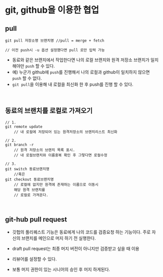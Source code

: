 # git, github을 이용한 협업

## pull

```
git pull 저장소명 브랜치명 //pull = merge + fetch

// 이전 push시 -u 옵션 설정했다면 pull 로만 입력 가능
```

- 동료와 같은 브랜치에서 작업한다면 나의 로컬 브랜치와 원격 저장소 브랜치가 일치 해야만 `push` 할 수 있다.
- 예) 누군가 github에 `push`를 진행해서 나의 로컬과 github이 일치하지 않으면 `push` 할 수 없다.
- `git pull`을 이용해 내 로컬을 최신화 한 후 push를 진행 할 수 있다.

<br>

## 동료의 브랜치를 로컬로 가져오기

```
// 1.
git remote update
    // 내 로컬에 저장되어 있는 원격저장소의 브랜치리스트 최신화

// 2.
git branch -r
    // 원격 저장소의 브랜치 목록 표시.
    // 내 로컬브랜치와 이름중복 확인 후 그렇다면 로컬수정

// 3.
git switch 동료브랜치명
    //혹은
git checkout 동료브랜치명
    // 로컬에 없지만 원격에 존재하는 이름으로 이동시
    해당 원격 브랜치를
    // 로컬로 가져온다.

```

<br>

## git-hub pull request

- 깃헙의 풀리퀘스트 기능은 동료에게 나의 코드를 검증요청 하는 기능이다. 주로 자신의 브랜치를 메인으로 머지 하기 전 실행한다.

- draft pull request는 최종 머지 버전이 아니지만 검증받고 싶을 때 이용

- 리뷰어를 설정할 수 있다.

- 보통 머지 권한이 있는 시니어의 승인 후 머지 하게된다.

